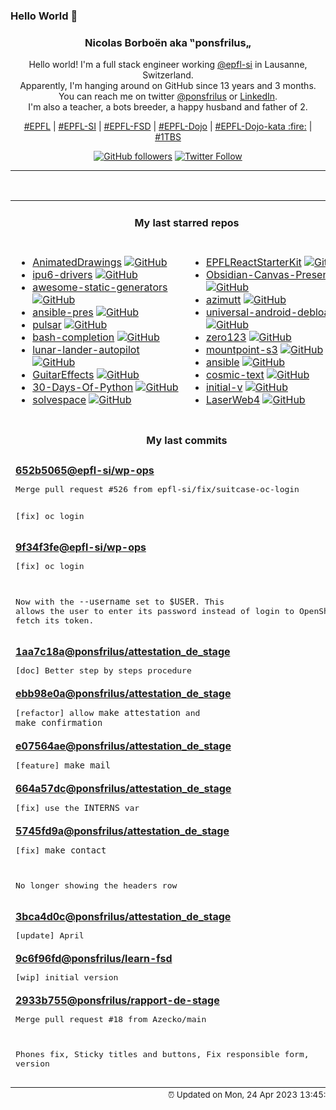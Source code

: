 ### Hello World 👋

<p align="center">
  <!-- use https://avatars.githubusercontent.com/u/176002?v=4 for your default github picture 
  <img src="https://raw.githubusercontent.com/ponsfrilus/ponsfrilus/master/img/ponsfrilus.png" title="Nicolas Borboën aka ‟ponsfrilus„" alt="Nicolas Borboën aka ‟ponsfrilus„" /> -->
  <h3 align="center">
    Nicolas Borboën aka ‟ponsfrilus„
  </h3>
  <p align="center">
    Hello world! I'm a full stack engineer working <a href="https://github.com/epfl-si">@epfl-si</a> in Lausanne, Switzerland.
    <br />Apparently, I'm hanging around on GitHub since 13 years and 3 months.
    <br />You can reach me on twitter <a href="https://twitter.com/ponsfrilus">@ponsfrilus</a> or <a href="http://linkedin.com/in/nicolasborboen">LinkedIn</a>.
    <br />I'm also a teacher, a bots breeder, a happy husband and father of 2.
  </p>
  <p align="center">
    <a href="https://www.epfl.ch">#EPFL</a> | 
    <a href="https://github.com/epfl-si/">#EPFL-SI</a> | 
    <a href="https://github.com/epfl-fsd">#EPFL-FSD</a> | 
    <a href="https://github.com/topics/epfl-dojo">#EPFL-Dojo</a> | 
    <a href="https://github.com/topics/epfl-dojo-kata">#EPFL-Dojo-kata :fire:</a> | 
    <a href="https://en.wikipedia.org/wiki/Indentation_style#Variant:_1TBS_(OTBS)">#1TBS</a>
  </p>
  <p align="center">
    <a href="https://github.com/ponsfrilus"><img alt="GitHub followers" src="https://img.shields.io/github/followers/ponsfrilus?label=Follow%20me%20on%20github&style=social"></a>
    <a href="https://twitter.com/ponsfrilus"><img alt="Twitter Follow" src="https://img.shields.io/twitter/follow/ponsfrilus?label=follow%20me%20on%20twitter&style=social"></a>
  </p>
  </p><hr><table align="center">
<tr>
<td colspan="2" align="center"><h4>My last starred repos</h4></td>
</tr>
<tr>
<td valign="top">
<ul>
<li>
<a href="https://github.com/facebookresearch/AnimatedDrawings" title="Code to accompany "A Method for Animating Children's Drawings of the Human Figure"" target="_blank">AnimatedDrawings</a>&nbsp;<a href="https://github.com/facebookresearch/AnimatedDrawings" title="Code to accompany "A Method for Animating Children's Drawings of the Human Figure"" target="_blank"><img src="https://img.shields.io/github/stars/facebookresearch/AnimatedDrawings?style=social" alt="GitHub"></a>
</li>
<li>
<a href="https://github.com/intel/ipu6-drivers" title="null" target="_blank">ipu6-drivers</a>&nbsp;<a href="https://github.com/intel/ipu6-drivers" title="null" target="_blank"><img src="https://img.shields.io/github/stars/intel/ipu6-drivers?style=social" alt="GitHub"></a>
</li>
<li>
<a href="https://github.com/myles/awesome-static-generators" title="A curated list of static web site generators." target="_blank">awesome-static-generators</a>&nbsp;<a href="https://github.com/myles/awesome-static-generators" title="A curated list of static web site generators." target="_blank"><img src="https://img.shields.io/github/stars/myles/awesome-static-generators?style=social" alt="GitHub"></a>
</li>
<li>
<a href="https://github.com/epfl-si/ansible-pres" title="Présentation Ansible (IAM-MD)" target="_blank">ansible-pres</a>&nbsp;<a href="https://github.com/epfl-si/ansible-pres" title="Présentation Ansible (IAM-MD)" target="_blank"><img src="https://img.shields.io/github/stars/epfl-si/ansible-pres?style=social" alt="GitHub"></a>
</li>
<li>
<a href="https://github.com/pulsar-edit/pulsar" title="A Community-led Hyper-Hackable Text Editor" target="_blank">pulsar</a>&nbsp;<a href="https://github.com/pulsar-edit/pulsar" title="A Community-led Hyper-Hackable Text Editor" target="_blank"><img src="https://img.shields.io/github/stars/pulsar-edit/pulsar?style=social" alt="GitHub"></a>
</li>
<li>
<a href="https://github.com/scop/bash-completion" title="Programmable completion functions for bash" target="_blank">bash-completion</a>&nbsp;<a href="https://github.com/scop/bash-completion" title="Programmable completion functions for bash" target="_blank"><img src="https://img.shields.io/github/stars/scop/bash-completion?style=social" alt="GitHub"></a>
</li>
<li>
<a href="https://github.com/szhu/lunar-lander-autopilot" title="A fork of ehmorris/lunar-lander with an autopilot!" target="_blank">lunar-lander-autopilot</a>&nbsp;<a href="https://github.com/szhu/lunar-lander-autopilot" title="A fork of ehmorris/lunar-lander with an autopilot!" target="_blank"><img src="https://img.shields.io/github/stars/szhu/lunar-lander-autopilot?style=social" alt="GitHub"></a>
</li>
<li>
<a href="https://github.com/Quinny/GuitarEffects" title="A low latency guitar effects processor suitable for running on a raspberry pi" target="_blank">GuitarEffects</a>&nbsp;<a href="https://github.com/Quinny/GuitarEffects" title="A low latency guitar effects processor suitable for running on a raspberry pi" target="_blank"><img src="https://img.shields.io/github/stars/Quinny/GuitarEffects?style=social" alt="GitHub"></a>
</li>
<li>
<a href="https://github.com/Asabeneh/30-Days-Of-Python" title="30 days of Python programming challenge is a step-by-step guide to learn the Python programming language in 30 days. This challenge may take more than100 days, follow your own pace.  These videos may help too: https://www.youtube.com/channel/UC7PNRuno1rzYPb1xLa4yktw" target="_blank">30-Days-Of-Python</a>&nbsp;<a href="https://github.com/Asabeneh/30-Days-Of-Python" title="30 days of Python programming challenge is a step-by-step guide to learn the Python programming language in 30 days. This challenge may take more than100 days, follow your own pace.  These videos may help too: https://www.youtube.com/channel/UC7PNRuno1rzYPb1xLa4yktw" target="_blank"><img src="https://img.shields.io/github/stars/Asabeneh/30-Days-Of-Python?style=social" alt="GitHub"></a>
</li>
<li>
<a href="https://github.com/solvespace/solvespace" title="Parametric 2d/3d CAD" target="_blank">solvespace</a>&nbsp;<a href="https://github.com/solvespace/solvespace" title="Parametric 2d/3d CAD" target="_blank"><img src="https://img.shields.io/github/stars/solvespace/solvespace?style=social" alt="GitHub"></a>
</li>
</ul>
<img width="450" height="1" /></td>
<td valign="top">
<ul>
<li>
<a href="https://github.com/epfl-si/EPFLReactStarterKit" title="null" target="_blank">EPFLReactStarterKit</a>&nbsp;<a href="https://github.com/epfl-si/EPFLReactStarterKit" title="null" target="_blank"><img src="https://img.shields.io/github/stars/epfl-si/EPFLReactStarterKit?style=social" alt="GitHub"></a>
</li>
<li>
<a href="https://github.com/Quorafind/Obsidian-Canvas-Presentation" title="A plugin to help you display cards based on sequence. " target="_blank">Obsidian-Canvas-Presentation</a>&nbsp;<a href="https://github.com/Quorafind/Obsidian-Canvas-Presentation" title="A plugin to help you display cards based on sequence. " target="_blank"><img src="https://img.shields.io/github/stars/Quorafind/Obsidian-Canvas-Presentation?style=social" alt="GitHub"></a>
</li>
<li>
<a href="https://github.com/azimuttapp/azimutt" title="Next-Gen ERD: explore, analyze, document and design your SQL database schema." target="_blank">azimutt</a>&nbsp;<a href="https://github.com/azimuttapp/azimutt" title="Next-Gen ERD: explore, analyze, document and design your SQL database schema." target="_blank"><img src="https://img.shields.io/github/stars/azimuttapp/azimutt?style=social" alt="GitHub"></a>
</li>
<li>
<a href="https://github.com/0x192/universal-android-debloater" title="Cross-platform GUI written in Rust using ADB to debloat non-rooted android devices. Improve your privacy, the security and battery life of your device." target="_blank">universal-android-debloater</a>&nbsp;<a href="https://github.com/0x192/universal-android-debloater" title="Cross-platform GUI written in Rust using ADB to debloat non-rooted android devices. Improve your privacy, the security and battery life of your device." target="_blank"><img src="https://img.shields.io/github/stars/0x192/universal-android-debloater?style=social" alt="GitHub"></a>
</li>
<li>
<a href="https://github.com/cvlab-columbia/zero123" title="Zero-1-to-3: Zero-shot One Image to 3D Object: https://zero123.cs.columbia.edu/" target="_blank">zero123</a>&nbsp;<a href="https://github.com/cvlab-columbia/zero123" title="Zero-1-to-3: Zero-shot One Image to 3D Object: https://zero123.cs.columbia.edu/" target="_blank"><img src="https://img.shields.io/github/stars/cvlab-columbia/zero123?style=social" alt="GitHub"></a>
</li>
<li>
<a href="https://github.com/awslabs/mountpoint-s3" title="A simple, high-throughput file client for mounting an Amazon S3 bucket as a local file system." target="_blank">mountpoint-s3</a>&nbsp;<a href="https://github.com/awslabs/mountpoint-s3" title="A simple, high-throughput file client for mounting an Amazon S3 bucket as a local file system." target="_blank"><img src="https://img.shields.io/github/stars/awslabs/mountpoint-s3?style=social" alt="GitHub"></a>
</li>
<li>
<a href="https://github.com/prometheus-community/ansible" title="Ansible Collection for Prometheus" target="_blank">ansible</a>&nbsp;<a href="https://github.com/prometheus-community/ansible" title="Ansible Collection for Prometheus" target="_blank"><img src="https://img.shields.io/github/stars/prometheus-community/ansible?style=social" alt="GitHub"></a>
</li>
<li>
<a href="https://github.com/pop-os/cosmic-text" title="Pure Rust multi-line text handling" target="_blank">cosmic-text</a>&nbsp;<a href="https://github.com/pop-os/cosmic-text" title="Pure Rust multi-line text handling" target="_blank"><img src="https://img.shields.io/github/stars/pop-os/cosmic-text?style=social" alt="GitHub"></a>
</li>
<li>
<a href="https://github.com/tenderlove/initial-v" title="It's a BMW shifter converted to a Bluetooth Keyboard that you use with Vim" target="_blank">initial-v</a>&nbsp;<a href="https://github.com/tenderlove/initial-v" title="It's a BMW shifter converted to a Bluetooth Keyboard that you use with Vim" target="_blank"><img src="https://img.shields.io/github/stars/tenderlove/initial-v?style=social" alt="GitHub"></a>
</li>
<li>
<a href="https://github.com/LaserWeb/LaserWeb4" title="Collaborative effort on the next version of LaserWeb / CNCWeb" target="_blank">LaserWeb4</a>&nbsp;<a href="https://github.com/LaserWeb/LaserWeb4" title="Collaborative effort on the next version of LaserWeb / CNCWeb" target="_blank"><img src="https://img.shields.io/github/stars/LaserWeb/LaserWeb4?style=social" alt="GitHub"></a>
</li>
</ul>
<img width="450" height="1" /></td>
</tr>
<tr>
<td colspan="2" align="center"><h4>My last commits</h4></td>
</tr>
<tr>
        <td colspan="2">
          <div><strong><a href="https://api.github.com/repos/epfl-si/wp-ops/commits/652b50656a5b0e44aa396ab747bea8dc86ee27e5" title="2023-04-03T16:10:59.000+02:00" target="_blank">652b5065</a><a href="https://github.com/epfl-si">@epfl-si</a><a href="https://github.com/epfl-si/wp-ops" title="DevOps infrastructure for the WordPress-at-EFPL project">/wp-ops</a></strong></div>
          <pre>Merge pull request #526 from epfl-si/fix/suitcase-oc-login

[fix] oc login</pre>
        </td>
        </tr><tr>
        <td colspan="2">
          <div><strong><a href="https://api.github.com/repos/epfl-si/wp-ops/commits/9f34f3fe1cf689479281f7e02fc78e395c22ce29" title="2023-04-03T14:48:02.000+02:00" target="_blank">9f34f3fe</a><a href="https://github.com/epfl-si">@epfl-si</a><a href="https://github.com/epfl-si/wp-ops" title="DevOps infrastructure for the WordPress-at-EFPL project">/wp-ops</a></strong></div>
          <pre>[fix] oc login

Now with the `--username` set to `$USER`. This allows the user to enter
its password instead of login to OpenShift to fetch its token.</pre>
        </td>
        </tr><tr>
        <td colspan="2">
          <div><strong><a href="https://api.github.com/repos/ponsfrilus/attestation_de_stage/commits/1aa7c18a8e3f4eada001a777582e0f9e6416ec63" title="2023-04-03T10:28:24.000+02:00" target="_blank">1aa7c18a</a><a href="https://github.com/ponsfrilus">@ponsfrilus</a><a href="https://github.com/ponsfrilus/attestation_de_stage" title="null">/attestation_de_stage</a></strong></div>
          <pre>[doc] Better step by steps procedure</pre>
        </td>
        </tr><tr>
        <td colspan="2">
          <div><strong><a href="https://api.github.com/repos/ponsfrilus/attestation_de_stage/commits/ebb98e0a88165c3cdaa71618b7b2666ce762b539" title="2023-04-03T10:28:02.000+02:00" target="_blank">ebb98e0a</a><a href="https://github.com/ponsfrilus">@ponsfrilus</a><a href="https://github.com/ponsfrilus/attestation_de_stage" title="null">/attestation_de_stage</a></strong></div>
          <pre>[refactor] allow `make attestation` and `make confirmation`</pre>
        </td>
        </tr><tr>
        <td colspan="2">
          <div><strong><a href="https://api.github.com/repos/ponsfrilus/attestation_de_stage/commits/e07564aead92b241565e1dadc9fa5d4b81792619" title="2023-04-03T10:27:32.000+02:00" target="_blank">e07564ae</a><a href="https://github.com/ponsfrilus">@ponsfrilus</a><a href="https://github.com/ponsfrilus/attestation_de_stage" title="null">/attestation_de_stage</a></strong></div>
          <pre>[feature] `make mail`</pre>
        </td>
        </tr><tr>
        <td colspan="2">
          <div><strong><a href="https://api.github.com/repos/ponsfrilus/attestation_de_stage/commits/664a57dc3ebbcdf3bb955be9cfdc83a3ed4766d3" title="2023-04-03T10:27:18.000+02:00" target="_blank">664a57dc</a><a href="https://github.com/ponsfrilus">@ponsfrilus</a><a href="https://github.com/ponsfrilus/attestation_de_stage" title="null">/attestation_de_stage</a></strong></div>
          <pre>[fix] use the `INTERNS` var</pre>
        </td>
        </tr><tr>
        <td colspan="2">
          <div><strong><a href="https://api.github.com/repos/ponsfrilus/attestation_de_stage/commits/5745fd9a5ef4d334684c324d7b2713d8ee58df25" title="2023-04-03T10:26:53.000+02:00" target="_blank">5745fd9a</a><a href="https://github.com/ponsfrilus">@ponsfrilus</a><a href="https://github.com/ponsfrilus/attestation_de_stage" title="null">/attestation_de_stage</a></strong></div>
          <pre>[fix] `make contact`

No longer showing the headers row</pre>
        </td>
        </tr><tr>
        <td colspan="2">
          <div><strong><a href="https://api.github.com/repos/ponsfrilus/attestation_de_stage/commits/3bca4d0c4ab172b24ded6866d5658e8050bee4d3" title="2023-04-03T10:25:42.000+02:00" target="_blank">3bca4d0c</a><a href="https://github.com/ponsfrilus">@ponsfrilus</a><a href="https://github.com/ponsfrilus/attestation_de_stage" title="null">/attestation_de_stage</a></strong></div>
          <pre>[update] April</pre>
        </td>
        </tr><tr>
        <td colspan="2">
          <div><strong><a href="https://api.github.com/repos/ponsfrilus/learn-fsd/commits/9c6f96fd5264919a0cfd1288c95755185fcb2d7d" title="2023-03-24T17:18:18.000+01:00" target="_blank">9c6f96fd</a><a href="https://github.com/ponsfrilus">@ponsfrilus</a><a href="https://github.com/ponsfrilus/learn-fsd" title="null">/learn-fsd</a></strong></div>
          <pre>[wip] initial version</pre>
        </td>
        </tr><tr>
        <td colspan="2">
          <div><strong><a href="https://api.github.com/repos/ponsfrilus/rapport-de-stage/commits/2933b755673c658aaedfd190af90f7e617dc8d15" title="2023-03-24T17:00:32.000+01:00" target="_blank">2933b755</a><a href="https://github.com/ponsfrilus">@ponsfrilus</a><a href="https://github.com/ponsfrilus/rapport-de-stage" title="Outil permettant de remplir des rapports de stage en ligne pour les stagiaires (découverte ou d'orientation) et pour les responsables de stage.">/rapport-de-stage</a></strong></div>
          <pre>Merge pull request #18 from Azecko/main

Phones fix, Sticky titles and buttons, Fix responsible form, version</pre>
        </td>
        </tr><tfoot>
<tr>
<td colspan="2" align="right">
<img width="900" height="1" />
<small>⏰ Updated on Mon, 24 Apr 2023 13:45:30 GMT</small>
</td>
</tr>
</tfoot>
<br />
</table>
